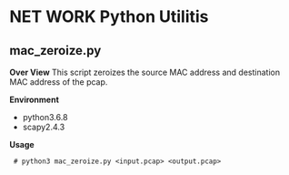 # NET WORK Python Utilitis

## mac_zeroize.py

**Over View**
This script zeroizes the source MAC address and destination MAC address of the pcap.

**Environment**

* python3.6.8
* scapy2.4.3

**Usage**

` # python3 mac_zeroize.py <input.pcap> <output.pcap>`
